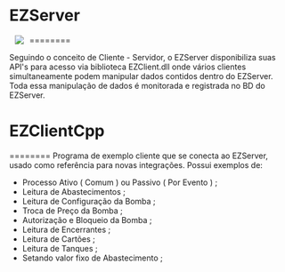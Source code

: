 # EZServer
========
<a href="http://www.gta.ufrj.br"> <img src="http://www.gta.ufrj.br/ensino/eel879/trabalhos_vf_2010_2/andre/images/Server-based-network.png" align="left" hspace="10" vspace="0"></a>

Seguindo o conceito de Cliente - Servidor, o EZServer disponibiliza suas API's para acesso via biblioteca EZClient.dll onde vários clientes simultaneamente podem manipular dados contidos dentro do EZServer. Toda essa manipulação de dados é monitorada e registrada no BD do EZServer.

# EZClientCpp
========
Programa de exemplo cliente que se conecta ao EZServer, usado como referência para novas integrações. 
Possui exemplos de:

* Processo Ativo ( Comum ) ou Passivo ( Por Evento ) ;
* Leitura de Abastecimentos ;
* Leitura de Configuração da Bomba ;
* Troca de Preço da Bomba ;
* Autorização e Bloqueio da Bomba ;
* Leitura de Encerrantes ;
* Leitura de Cartões ;
* Leitura de Tanques ;
* Setando valor fixo de Abastecimento ;
